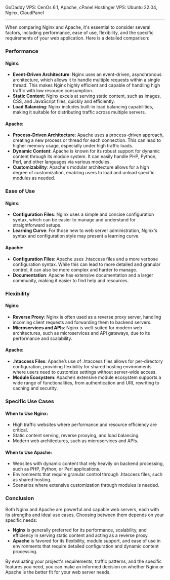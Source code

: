 
GoDaddy VPS: CenOs 6.1, Apache, cPanel
Hostinger VPS: Ubuntu 22.04, Nginx, CloudPanel


---


When comparing Nginx and Apache, it's essential to consider several factors, including performance, ease of use, flexibility, and the specific requirements of your web application. Here is a detailed comparison:


### Performance

#### Nginx:
- **Event-Driven Architecture**: Nginx uses an event-driven, asynchronous architecture, which allows it to handle multiple requests within a single thread. This makes Nginx highly efficient and capable of handling high traffic with low resource consumption.
- **Static Content**: Nginx excels at serving static content, such as images, CSS, and JavaScript files, quickly and efficiently.
- **Load Balancing**: Nginx includes built-in load balancing capabilities, making it suitable for distributing traffic across multiple servers.

#### Apache:
- **Process-Driven Architecture**: Apache uses a process-driven approach, creating a new process or thread for each connection. This can lead to higher memory usage, especially under high traffic loads.
- **Dynamic Content**: Apache is known for its robust support for dynamic content through its module system. It can easily handle PHP, Python, Perl, and other languages via various modules.
- **Customizability**: Apache's modular architecture allows for a high degree of customization, enabling users to load and unload specific modules as needed.

### Ease of Use

#### Nginx:
- **Configuration Files**: Nginx uses a simple and concise configuration syntax, which can be easier to manage and understand for straightforward setups.
- **Learning Curve**: For those new to web server administration, Nginx's syntax and configuration style may present a learning curve.

#### Apache:
- **Configuration Files**: Apache uses .htaccess files and a more verbose configuration syntax. While this can lead to more detailed and granular control, it can also be more complex and harder to manage.
- **Documentation**: Apache has extensive documentation and a larger community, making it easier to find help and resources.

### Flexibility

#### Nginx:
- **Reverse Proxy**: Nginx is often used as a reverse proxy server, handling incoming client requests and forwarding them to backend servers.
- **Microservices and APIs**: Nginx is well-suited for modern web architectures, such as microservices and API gateways, due to its performance and scalability.

#### Apache:
- **.htaccess Files**: Apache’s use of .htaccess files allows for per-directory configuration, providing flexibility for shared hosting environments where users need to customize settings without server-wide access.
- **Module Ecosystem**: Apache’s extensive module ecosystem supports a wide range of functionalities, from authentication and URL rewriting to caching and security.

### Specific Use Cases

#### When to Use Nginx:
- High traffic websites where performance and resource efficiency are critical.
- Static content serving, reverse proxying, and load balancing.
- Modern web architectures, such as microservices and APIs.

#### When to Use Apache:
- Websites with dynamic content that rely heavily on backend processing, such as PHP, Python, or Perl applications.
- Environments that require granular control through .htaccess files, such as shared hosting.
- Scenarios where extensive customization through modules is needed.

### Conclusion

Both Nginx and Apache are powerful and capable web servers, each with its strengths and ideal use cases. Choosing between them depends on your specific needs:

- **Nginx** is generally preferred for its performance, scalability, and efficiency in serving static content and acting as a reverse proxy.
- **Apache** is favored for its flexibility, module support, and ease of use in environments that require detailed configuration and dynamic content processing.

By evaluating your project's requirements, traffic patterns, and the specific features you need, you can make an informed decision on whether Nginx or Apache is the better fit for your web server needs.